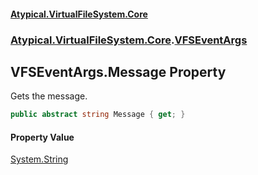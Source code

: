 #### [Atypical.VirtualFileSystem.Core](VirtualFileSystem.md 'VirtualFileSystem')
### [Atypical.VirtualFileSystem.Core](VirtualFileSystem.md#Atypical.VirtualFileSystem.Core 'Atypical.VirtualFileSystem.Core').[VFSEventArgs](VFSEventArgs.md 'Atypical.VirtualFileSystem.Core.VFSEventArgs')

## VFSEventArgs.Message Property

Gets the message.

```csharp
public abstract string Message { get; }
```

#### Property Value
[System.String](https://docs.microsoft.com/en-us/dotnet/api/System.String 'System.String')